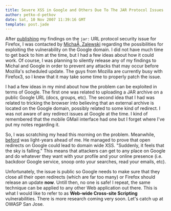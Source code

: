 ```yaml
---
title: Severe XSS in Google and Others Due To The JAR Protocol Issues
author: petko-d-petkov
date: Sat, 10 Nov 2007 11:39:16 GMT
template: post.jade
---
```


After [publishing](/blog/web-mayhem-firefoxs-jar-protocol-issues) my findings on the `jar:` URL protocol security issue for Firefox, I was contacted by [MichaÅ‚ Zalewski](http://lcamtuf.coredump.cx/) regarding the possibilities for exploiting the vulnerability on the Google domain. I did not have much time to get back to him at the time, but I had a few ideas about how it could work. Of course, I was planning to silently release any of my findings to Michal and Google in order to prevent any attacks that may occur before Mozilla's scheduled update. The guys from Mozilla are currently busy with Firefox3, so I knew that it may take some time to properly patch the issue.

I had a few ideas in my mind about how the problem can be exploited in terms of Google. The first one was related to uploading a JAR archive on a public Google URL (docs, groups, etc). The second idea that I had was related to tricking the browser into believing that an external archive is located on the Google domain, possibly related to some kind of redirect. I was not aware of any redirect issues at Google at the time. I kind of remembered that the mobile GMail interface had one but I forget where I've put my notes regarding it.

So, I was scratching my head this morning on the problem. Meanwhile, [beford](http://blog.beford.org/?p=8) was light-years ahead of me. He managed to prove that open redirects on Google could lead to domain wide XSS. "Suddenly, it feels that the sky is falling." This means that attackers can get to any place on Google and do whatever they want with your profile and your online presence (i.e. backdoor Google service, snoop onto your searches, read your emails, etc).

Unfortunately, the issue is public so Google needs to make sure that they close all their open redirects (which are far too many) or Firefox should release an update **now**. Untill then, no one is safe! I repeat, the same technique can be applied to any other Web application out there. This is what I would like to refer to as **Web-wide Cross-site Scripting** vulnerabilities. There is more research coming very soon. Let's catch up at OWASP San Jose.
